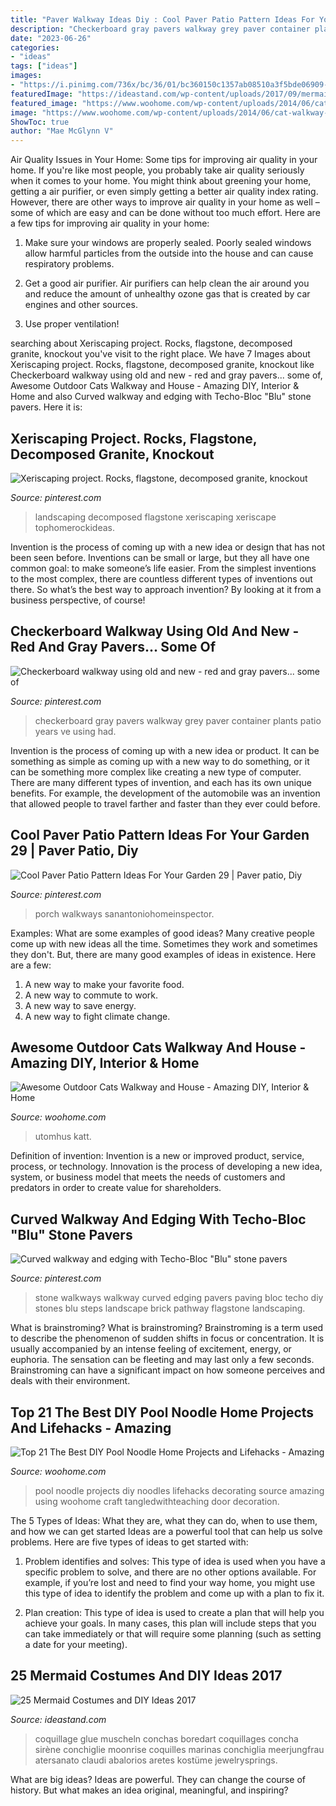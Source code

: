 ```yaml
---
title: "Paver Walkway Ideas Diy : Cool Paver Patio Pattern Ideas For Your Garden 29"
description: "Checkerboard gray pavers walkway grey paver container plants patio years ve using had"
date: "2023-06-26"
categories:
- "ideas"
tags: ["ideas"]
images:
- "https://i.pinimg.com/736x/bc/36/01/bc360150c1357ab08510a3f5bde06909--stone-walkways-paving-stones.jpg"
featuredImage: "https://ideastand.com/wp-content/uploads/2017/09/mermaid-costume-diy/11-mermaid-costume-diy-ideas-tutorials.jpg"
featured_image: "https://www.woohome.com/wp-content/uploads/2014/06/cat-walkway-and-house-3.jpg"
image: "https://www.woohome.com/wp-content/uploads/2014/06/cat-walkway-and-house-3.jpg"
ShowToc: true
author: "Mae McGlynn V"
---
```



Air Quality Issues in Your Home: Some tips for improving air quality in your home.
If you're like most people, you probably take air quality seriously when it comes to your home. You might think about greening your home, getting a air purifier, or even simply getting a better air quality index rating. However, there are other ways to improve air quality in your home as well – some of which are easy and can be done without too much effort. Here are a few tips for improving air quality in your home: 
1) Make sure your windows are properly sealed. Poorly sealed windows allow harmful particles from the outside into the house and can cause respiratory problems.

2) Get a good air purifier. Air purifiers can help clean the air around you and reduce the amount of unhealthy ozone gas that is created by car engines and other sources.

3) Use proper ventilation!

	

		
searching about Xeriscaping project. Rocks, flagstone, decomposed granite, knockout you've visit to the right place. We have 7 Images about Xeriscaping project. Rocks, flagstone, decomposed granite, knockout like Checkerboard walkway using old and new - red and gray pavers... some of, Awesome Outdoor Cats Walkway and House - Amazing DIY, Interior &amp; Home and also Curved walkway and edging with Techo-Bloc &quot;Blu&quot; stone pavers. Here it is:
		
    
## Xeriscaping Project. Rocks, Flagstone, Decomposed Granite, Knockout

<img loading=lazy src="https://i.pinimg.com/736x/d0/cf/ad/d0cfad602cada24378baa6f19b1bbe7c.jpg" onerror="this.onerror=null;this.src='https://tse2.mm.bing.net/th?id=OIP.h9ndfdppUpD6rYpA-Hg1mgHaJ3&amp;pid=15.1';" alt="Xeriscaping project. Rocks, flagstone, decomposed granite, knockout">

_Source: pinterest.com_

>landscaping decomposed flagstone xeriscaping xeriscape tophomerockideas. 

	

Invention is the process of coming up with a new idea or design that has not been seen before. Inventions can be small or large, but they all have one common goal: to make someone’s life easier. From the simplest inventions to the most complex, there are countless different types of inventions out there. So what’s the best way to approach invention? By looking at it from a business perspective, of course!

    
## Checkerboard Walkway Using Old And New - Red And Gray Pavers... Some Of

<img loading=lazy src="https://i.pinimg.com/736x/0e/06/36/0e063649c79e277094eac113b5feb88a---years-gray.jpg" onerror="this.onerror=null;this.src='https://tse1.mm.bing.net/th?id=OIP.rD12g11pEyVzqDHM7kkgHgHaJ3&amp;pid=15.1';" alt="Checkerboard walkway using old and new - red and gray pavers... some of">

_Source: pinterest.com_

>checkerboard gray pavers walkway grey paver container plants patio years ve using had. 

	

Invention is the process of coming up with a new idea or product. It can be something as simple as coming up with a new way to do something, or it can be something more complex like creating a new type of computer. There are many different types of invention, and each has its own unique benefits. For example, the development of the automobile was an invention that allowed people to travel farther and faster than they ever could before.

    
## Cool Paver Patio Pattern Ideas For Your Garden 29 | Paver Patio, Diy

<img loading=lazy src="https://i.pinimg.com/736x/b6/a0/2c/b6a02c31fc6697ea3fa08fc30a13caad.jpg" onerror="this.onerror=null;this.src='https://tse4.mm.bing.net/th?id=OIP.1yS6VqoTIhx5vIXpOSOPIAHaJ3&amp;pid=15.1';" alt="Cool Paver Patio Pattern Ideas For Your Garden 29 | Paver patio, Diy">

_Source: pinterest.com_

>porch walkways sanantoniohomeinspector. 

	

Examples: What are some examples of good ideas?
Many creative people come up with new ideas all the time. Sometimes they work and sometimes they don't. But, there are many good examples of ideas in existence. Here are a few: 
1) A new way to make your favorite food. 
2) A new way to commute to work. 
3) A new way to save energy. 
4) A new way to fight climate change.

    
## Awesome Outdoor Cats Walkway And House - Amazing DIY, Interior &amp; Home

<img loading=lazy src="https://www.woohome.com/wp-content/uploads/2014/06/cat-walkway-and-house-3.jpg" onerror="this.onerror=null;this.src='https://tse3.mm.bing.net/th?id=OIP.an4Q4GWCu3CQN-nTO0XdWQHaJ4&amp;pid=15.1';" alt="Awesome Outdoor Cats Walkway and House - Amazing DIY, Interior &amp; Home">

_Source: woohome.com_

>utomhus katt. 

	

Definition of invention:
Invention is a new or improved product, service, process, or technology. Innovation is the process of developing a new idea, system, or business model that meets the needs of customers and predators in order to create value for shareholders.

    
## Curved Walkway And Edging With Techo-Bloc &quot;Blu&quot; Stone Pavers

<img loading=lazy src="https://i.pinimg.com/736x/bc/36/01/bc360150c1357ab08510a3f5bde06909--stone-walkways-paving-stones.jpg" onerror="this.onerror=null;this.src='https://tse4.mm.bing.net/th?id=OIP.eMx9-VQJHHHKu4poooOZQQHaKO&amp;pid=15.1';" alt="Curved walkway and edging with Techo-Bloc &quot;Blu&quot; stone pavers">

_Source: pinterest.com_

>stone walkways walkway curved edging pavers paving bloc techo diy stones blu steps landscape brick pathway flagstone landscaping. 

	

What is brainstroming?
What is brainstroming? Brainstroming is a term used to describe the phenomenon of sudden shifts in focus or concentration. It is usually accompanied by an intense feeling of excitement, energy, or euphoria. The sensation can be fleeting and may last only a few seconds. Brainstroming can have a significant impact on how someone perceives and deals with their environment.

    
## Top 21 The Best DIY Pool Noodle Home Projects And Lifehacks - Amazing

<img loading=lazy src="http://www.woohome.com/wp-content/uploads/2015/06/pool-noodle-projects-woohome-10.jpg" onerror="this.onerror=null;this.src='https://tse2.mm.bing.net/th?id=OIP._hv0w-bAhlwfl5JD-eQYYAHaLG&amp;pid=15.1';" alt="Top 21 The Best DIY Pool Noodle Home Projects and Lifehacks - Amazing">

_Source: woohome.com_

>pool noodle projects diy noodles lifehacks decorating source amazing using woohome craft tangledwithteaching door decoration. 

	

The 5 Types of Ideas: What they are, what they can do, when to use them, and how we can get started
Ideas are a powerful tool that can help us solve problems. Here are five types of ideas to get started with:
1. Problem identifies and solves: This type of idea is used when you have a specific problem to solve, and there are no other options available. For example, if you’re lost and need to find your way home, you might use this type of idea to identify the problem and come up with a plan to fix it.

2. Plan creation: This type of idea is used to create a plan that will help you achieve your goals. In many cases, this plan will include steps that you can take immediately or that will require some planning (such as setting a date for your meeting).


    
## 25 Mermaid Costumes And DIY Ideas 2017

<img loading=lazy src="https://ideastand.com/wp-content/uploads/2017/09/mermaid-costume-diy/11-mermaid-costume-diy-ideas-tutorials.jpg" onerror="this.onerror=null;this.src='https://tse3.mm.bing.net/th?id=OIP.j-oitD23LIqViHeXTVWjBgHaJ4&amp;pid=15.1';" alt="25 Mermaid Costumes and DIY Ideas 2017">

_Source: ideastand.com_

>coquillage glue muscheln conchas boredart coquillages concha sirène conchiglie moonrise coquilles marinas conchiglia meerjungfrau atersanato claudi abalorios aretes kostüme jewelrysprings. 

	

What are big ideas?
Ideas are powerful. They can change the course of history. But what makes an idea original, meaningful, and inspiring?

